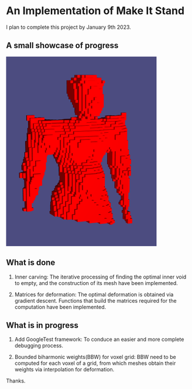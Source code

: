 # An Implementation of Make It Stand

I plan to complete this project by January 9th 2023.

## A small showcase of progress

![](images/inner_mesh.png)

## What is done

1. Inner carving: The iterative processing of finding the optimal inner void to empty, and the construction of its mesh have been implemented.
  
2. Matrices for deformation: The optimal deformation is obtained via gradient descent. Functions that build the matrices required for the computation have been implemented.

## What is in progress
  
1. Add GoogleTest framework: To conduce an easier and more complete debugging process.

2. Bounded biharmonic weights(BBW) for voxel grid: BBW need to be computed for each voxel of a grid, from which meshes obtain their weights via interpolation for deformation.
  
Thanks.
